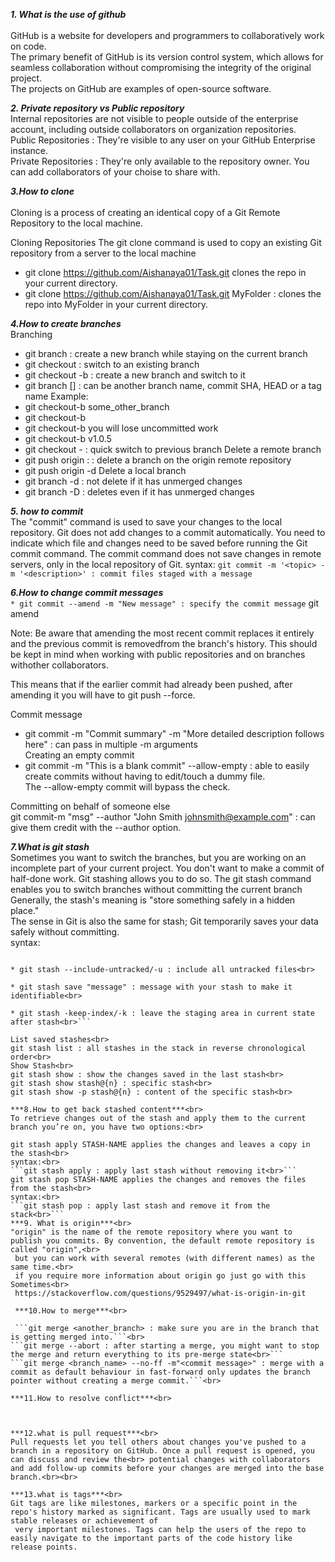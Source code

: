 ***1. What is the use of github*** <br><br>
GitHub is a website for developers and programmers to collaboratively work on code.<br>
The primary benefit of GitHub is its version control system, which allows for seamless collaboration without compromising the integrity of the original project.<br>
The projects on GitHub are examples of open-source software.<br>

***2. Private repository vs Public repository***<br>
Internal repositories are not visible to people outside of the enterprise account, including outside collaborators on organization repositories.<br>
Public Repositories : They're visible to any user on your GitHub Enterprise instance.<br>
Private Repositories : They're only available to the repository owner. You can add collaborators of your choise to share with.<br>

***3.How to clone***<br><br>
Cloning is a process of creating an identical copy of a Git Remote Repository to the local machine.

Cloning Repositories
The git clone command is used to copy an existing Git repository from a server to the local machine

* git clone https://github.com/Aishanaya01/Task.git clones the repo in your current directory.
* git clone https://github.com/Aishanaya01/Task.git MyFolder : clones the repo into MyFolder in your current directory.

***4.How to create branches***<br>
Branching<br>
* git branch <name> : create a new branch while staying on the current branch
 * git checkout <name> : switch to an existing branch
* git checkout -b <name> : create a new branch and switch to it
* git branch <name> [<start-point>] : can be another branch name, commit SHA, HEAD or a tag name Example:
* git checkout-b<name> some_other_branch
* git checkout-b<name> 
* git checkout-b<name> you will lose uncommitted work
* git checkout-b<name> v1.0.5
* git checkout - : quick switch to previous branch
Delete a remote branch
* git push origin :<branchName> : delete a branch on the origin remote repository
* git push origin -d <branchName>
Delete a local branch
* git branch -d <branchName> : not delete if it has unmerged changes
* git branch -D <branchName> : deletes even if it has unmerged changes

***5. how to commit***<br>
The "commit" command is used to save your changes to the local repository.
Git does not add changes to a commit automatically. You need to indicate which file and changes need to be saved before running the Git commit command.
The commit command does not save changes in remote servers, only in the local repository of Git.
syntax:
```git commit -m '<topic> -m '<description>' : commit files staged with a message```

***6.How to change commit messages***<br>
```* git commit --amend -m "New message" : specify the commit message```
git amend

Note: Be aware that amending the most recent commit replaces it entirely and the previous commit is removedfrom the branch's history. This should be kept in mind when working with public repositories and on branches withother collaborators.

This means that if the earlier commit had already been pushed, after amending it you will have to git push --force.<br>

Commit message<br>
* git commit -m "Commit summary" -m "More detailed description follows here" : can pass in multiple -m arguments<br>
Creating an empty commit<br>
* git commit -m "This is a blank commit" --allow-empty : able to easily create commits without having to edit/touch a dummy file.<br>
The --allow-empty commit will bypass the check.<br>

Committing on behalf of someone else<br>
git commit-m "msg" --author "John Smith <johnsmith@example.com>" : can give them credit with the --author option.

***7.What is git stash***<br>
Sometimes you want to switch the branches, but you are working on an incomplete part of your current project. You don't want to make a commit of half-done work. Git stashing allows you to do so. 
The git stash command enables you to switch branches without committing the current branch<br>
Generally, the stash's meaning is "store something safely in a hidden place." <br>
The sense in Git is also the same for stash; Git temporarily saves your data safely without committing.<br>
syntax:<br>
```* git stash : stashes all tracked files.<br>

* git stash --include-untracked/-u : include all untracked files<br>

* git stash save "message" : message with your stash to make it identifiable<br>

* git stash -keep-index/-k : leave the staging area in current state after stash<br>```

List saved stashes<br>
git stash list : all stashes in the stack in reverse chronological order<br>
Show Stash<br>
git stash show : show the changes saved in the last stash<br>
git stash show stash@{n} : specific stash<br>
git stash show -p stash@{n} : content of the specific stash<br>  

***8.How to get back stashed content***<br>
To retrieve changes out of the stash and apply them to the current branch you’re on, you have two options:<br>

git stash apply STASH-NAME applies the changes and leaves a copy in the stash<br>
syntax:<br>
```git stash apply : apply last stash without removing it<br>```
git stash pop STASH-NAME applies the changes and removes the files from the stash<br>
syntax:<br>
```git stash pop : apply last stash and remove it from the stack<br>```
***9. What is origin***<br>
"origin" is the name of the remote repository where you want to publish you commits. By convention, the default remote repository is called "origin",<br>
 but you can work with several remotes (with different names) as the same time.<br>
 if you require more information about origin go just go with this Sometimes<br>
 https://stackoverflow.com/questions/9529497/what-is-origin-in-git

 ***10.How to merge***<br>

 ```git merge <another_branch> : make sure you are in the branch that is getting merged into.```<br>
```git merge --abort : after starting a merge, you might want to stop the merge and return everything to its pre-merge state<br>```
```git merge <branch_name> --no-ff -m"<commit message>" : merge with a commit as default behaviour in fast-forward only updates the branch pointer without creating a merge commit.```<br>

***11.How to resolve conflict***<br>



***12.what is pull request***<br>
Pull requests let you tell others about changes you've pushed to a branch in a repository on GitHub. Once a pull request is opened, you can discuss and review the<br> potential changes with collaborators and add follow-up commits before your changes are merged into the base branch.<br><br>

***13.what is tags***<br>
Git tags are like milestones, markers or a specific point in the repo's history marked as significant. Tags are usually used to mark stable releases or achievement of
 very important milestones. Tags can help the users of the repo to easily navigate to the important parts of the code history like release points.


